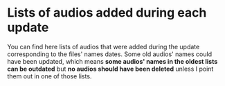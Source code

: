 # Lists of audios added during each update

You can find here lists of audios that were added during the update corresponding to the files' names dates.
Some old audios' names could have been updated, which means **some audios' names in the oldest lists can be outdated** but **no audios should have been deleted** unless I point them out in one of those lists.